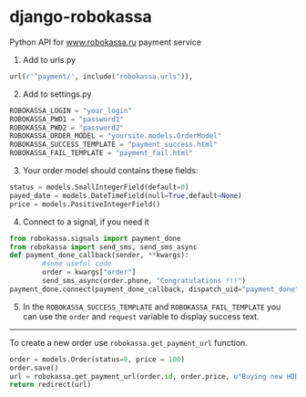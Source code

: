 django-robokassa
================

Python API for www.robokassa.ru payment service

1. Add to urls.py
```python
url(r'^payment/', include("robokassa.urls")),
```

2. Add to settings.py
```python
ROBOKASSA_LOGIN = "your_login"
ROBOKASSA_PWD1 = "password1"
ROBOKASSA_PWD2 = "password2"
ROBOKASSA_ORDER_MODEL = "yoursite.models.OrderModel"
ROBOKASSA_SUCCESS_TEMPLATE = "payment_success.html"
ROBOKASSA_FAIL_TEMPLATE = "payment_fail.html"
```
3. Your order model should contains these fields:
```python
status = models.SmallIntegerField(default=0)
payed_date = models.DateTimeField(null=True,default=None)
price = models.PositiveIntegerField()
```
4. Connect to a signal, if you need it
```python
from robokassa.signals import payment_done
from robokassa import send_sms, send_sms_async
def payment_done_callback(sender, **kwargs):
        #some useful code
        order = kwargs["order"]
        send_sms_async(order.phone, "Congratulations !!!")
payment_done.connect(payment_done_callback, dispatch_uid="payment_done")
```
5. In the ```ROBOKASSA_SUCCESS_TEMPLATE``` and ```ROBOKASSA_FAIL_TEMPLATE``` you can use the ```order``` and ```request``` variable to display success text.

---------------------

To create a new order use ```robokassa.get_payment_url``` function.

```python
order = models.Order(status=0, price = 100)
order.save()
url = robokassa.get_payment_url(order.id, order.price, u"Buying new HDD", test=False)
return redirect(url)
```
